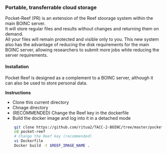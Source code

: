 ### Portable, transferrable cloud storage

Pocket-Reef (PR) is an extension of the Reef stoorage system within the main BOINC server.  
It will store regular files and results without changes and returning them on demand.  
All your files will remain protected and visible only to you. This new system also has the advantage of reducing the disk requirements
for the main BOINC server, allowing researchers to submit more jobs while reducing the server requirements.



#### Installation

Pocket Reef is designed as a complement to a BOINC server, although it can also be used to store personal data.  


**Instructions**  
* Clone this current directory
* Chnage directory
* (RECOMMENDED) Change the Reef key in the dockerfile
* Build the docker image and log into it in a detached mode

```bash
	git clone https://github.com/ritua2/TACC-2-BOINC/tree/master/pocket-reef
	cd pocket-reef
	# Change the Reef key (recommended)
	vi Dockerfile
	Docker build -t $REEF_IMAGE_NAME .
```
